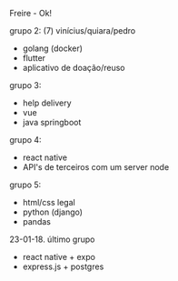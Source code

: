 Freire - Ok!

grupo 2: (7)
vinícius/quiara/pedro
- golang (docker)
- flutter
- aplicativo de doação/reuso

grupo 3:
- help delivery
- vue
- java springboot

grupo 4:
- react native
- API's de terceiros com um server node

grupo 5:
- html/css legal
- python (django)
- pandas

23-01-18. último grupo
- react native + expo
- express.js + postgres
